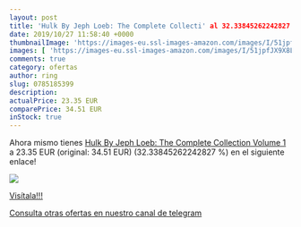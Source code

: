```yaml
---
layout: post
title: 'Hulk By Jeph Loeb: The Complete Collecti' al 32.33845262242827 % de descuento
date: 2019/10/27 11:58:40 +0000
thumbnailImage: 'https://images-eu.ssl-images-amazon.com/images/I/51jpfJX9X8L._SL200_.jpg'
images: [ 'https://images-eu.ssl-images-amazon.com/images/I/51jpfJX9X8L._SL200_.jpg' ]
comments: true
category: ofertas
author: ring
slug: 0785185399
description:
actualPrice: 23.35 EUR
comparePrice: 34.51 EUR
inStock: true
---
```


Ahora mismo tienes [Hulk By Jeph Loeb: The Complete Collection Volume 1](https://www.amazon.com/dp/0785185399/?tag=redken08-20) a 23.35 EUR (original: 34.51 EUR) (32.33845262242827 %) en el siguiente enlace!

[![](https://images-eu.ssl-images-amazon.com/images/I/51jpfJX9X8L._SL200_.jpg)](https://www.amazon.com/dp/0785185399/?tag=redken08-20)

[Visítala!!!](https://www.amazon.com/dp/0785185399/?tag=redken08-20)

[Consulta otras ofertas en nuestro canal de telegram](https://t.me/s/ofertas25)
